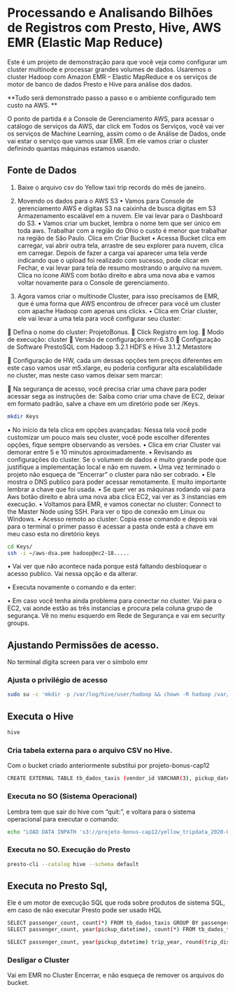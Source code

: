 

# Processando e Analisando Bilhões de Registros com Presto, Hive, AWS EMR (Elastic Map Reduce)  
Este é um projeto de demonstração para que você veja como configurar um cluster multinode e processar grandes volumes de dados. Usaremos o cluster Hadoop com Amazon EMR – Elastic MapReduce e os serviços de motor de banco de dados Presto e Hive para análise dos dados.

**Tudo será demonstrado passo a passo e o ambiente configurado tem custo na AWS. **

O ponto de partida é a Console de Gerenciamento AWS, para acessar o catálogo de serviços da AWS, dar click em Todos os Serviços, você vai ver os serviços de Machine Learning, assim como o de Análise de Dados, onde vai estar o serviço que vamos usar EMR. Em ele vamos criar o cluster definindo quantas máquinas estamos usando.
## Fonte de Dados
1.	Baixe o arquivo csv do Yellow taxi trip records do mês de janeiro.
2.	Movendo os dados para o AWS S3
•	Vamos para Console de gerenciamento AWS e digitas S3 na caixinha de busca digitas em S3 Armazenamento escalável em a nuvem. Ele vai levar para o Dashboard do S3. 
•	Vamos criar um bucket, lembra o nome tem que ser único em toda aws. Trabalhar com a região do Ohio o custo é menor que trabalhar na região de São Paulo. Clica em Criar Bucket
•	Acessa Bucket clica em carregar, vai abrir outra tela, arrastre de seu explorer para nuvem, clica em carregar. Depois de fazer a carga vai aparecer uma tela verde indicando que o upload foi realizado com sucesso, pode clicar em Fechar, e vai levar para tela de resumo mostrando o arquivo na nuvem. Clica no ícone AWS com botão direito e abra uma nova aba e vamos voltar novamente para o Console de gerenciamento.

 

3.	Agora vamos criar o multinode Cluster, para isso precisamos de EMR, que é uma forma que AWS encontrou de ofrecer para você um cluster com apache Hadoop com apenas uns clicks.
•	Clica em Criar cluster, ele vai levar a uma tela para você configurar seu cluster:

	Defina o nome do cluster: ProjetoBonus.
	Click Registro em log.
	Modo de execução: cluster
	Versão de configuração:emr-6.3.0
	Configuração de Software PrestoSQL com Hadoop 3.2.1 HDFS e Hive 3.1.2 Metastore
 
	Configuração de HW, cada um dessas opções tem preços diferentes em este caso vamos usar m5.xlarge, eu poderia configurar alta escalabilidade no cluster, mas neste caso vamos deixar sem marcar:
 
	Na segurança de acesso, você precisa criar uma chave para poder acessar sega as instruções de: Saiba como criar uma chave de EC2, deixar em formato padrão, salve a chave em um diretório pode ser /Keys.
```sh
mkdir Keys
```
•	No início da tela clica em opções avançadas: Nessa tela você pode customizar um pouco mais seu cluster, você pode escolher diferentes opções, fique sempre observando as versões.
•	Clica em criar Cluster vai demorar entre 5 e 10 minutos aproximadamente.
•	Revisando as configurações do cluster. Se o volumem de dados é muito grande pode que justifique a implementação local e não em nuvem.
•	Uma vez terminado o projeto não esqueça de “Encerrar” o cluster para não ser cobrado.
•	Ele mostra o DNS publico para poder acessar remotamente. E muito importante lembrar a chave que foi usada.
•	Se quer ver as máquinas rodando vai para Aws botão direito e abra uma nova aba clica EC2, vai ver as 3 instancias em execução.
•	Voltamos para EMR, e vamos conectar no cluster: Connect to the Master Node using SSH. Para ver o tipo de conexão em Linux ou Windows.
•	Acesso remoto ao cluster: Copia esse comando e depois vai para o terminal o primer passo é acessar a pasta onde está a chave em meu caso esta no diretório keys
 ```sh
cd Keys/
ssh -i ~/aws-dsa.pem hadoop@ec2-18.....
```
•	Vai ver que não acontece nada porque está faltando desbloquear o acesso publico. Vai nessa opção e da alterar.
 
•	Executa novamente o comando e da enter:
 
•	Em caso você tenha ainda problema para conectar no cluster. Vai para o EC2, vai aonde estão as três instancias e procura pela coluna grupo de segurança. Vê no menu esquerdo em Rede de Segurança e vai em security groups.
## Ajustando Permissões de acesso. 
No terminal digita screen para ver o símbolo emr
### Ajusta o privilégio de acesso
```sh
sudo su -c 'mkdir -p /var/log/hive/user/hadoop && chown -R hadoop /var/log/hive/user/hadoop'
```
## Executa o Hive
```sh
hive
```
### Cria tabela externa para o arquivo CSV no Hive.
 Com o bucket criado anteriormente substitui por projeto-bonus-cap12
 ```sh
CREATE EXTERNAL TABLE tb_dados_taxis (vendor_id VARCHAR(3), pickup_datetime TIMESTAMP, dropoff_datetime TIMESTAMP, passenger_count SMALLINT, trip_distance DECIMAL(6,3), rate_code_id SMALLINT, store_and_fwd_flag VARCHAR(1), PULocationID SMALLINT, DOLocationID SMALLINT, payment_type VARCHAR(3), fare_amount DECIMAL(6,2), extra DECIMAL(6,2), mta_tax DECIMAL(6,2), tip_amount DECIMAL(6,2), tolls_amount DECIMAL(6,2), improvement_surcharge DECIMAL(6,2), total_amount DECIMAL(6,2), congestion_surcharge DECIMAL(6,2)) ROW FORMAT DELIMITED FIELDS TERMINATED BY ',' LOCATION 's3://projeto-bonus-cap12/';
```

### Executa no SO (Sistema Operacional)
Lembra tem que sair do hive com “quit:”, e voltara para o sistema operacional para executar o comando:
```sh
echo "LOAD DATA INPATH 's3://projeto-bonus-cap12/yellow_tripdata_2020-01.csv' INTO TABLE tb_dados_taxis;" | hive
```

### Executa no SO. Execução do Presto
```sh
presto-cli --catalog hive --schema default
```

## Executa no Presto Sql, 
Ele é um motor de execução SQL que roda sobre produtos de sistema SQL, em caso de não executar Presto pode ser usado HQL

```sh
SELECT passenger_count, count(*) FROM tb_dados_taxis GROUP BY passenger_count;
SELECT passenger_count, year(pickup_datetime), count(*) FROM tb_dados_taxis GROUP BY passenger_count, year(pickup_datetime);

SELECT passenger_count, year(pickup_datetime) trip_year, round(trip_distance), count(*) trips FROM tb_dados_taxis GROUP BY passenger_count, year(pickup_datetime), round(trip_distance) ORDER BY trip_year, trips desc;
```
### Desligar o Cluster

Vai em EMR no Cluster Encerrar, e não esqueça de remover os arquivos do bucket.
